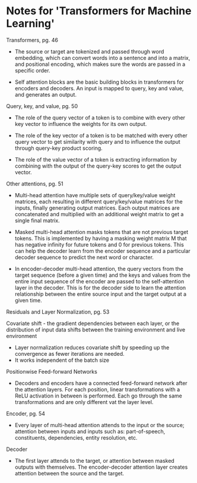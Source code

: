 # Notes for 'Transformers for Machine Learning'



Transformers, pg. 46


- The source or target are tokenized and passed through word embedding, which 
can convert words into a sentence and into a matrix, and positional encoding, 
which makes sure the words are passed in a specific order.

- Self attention blocks are the basic building blocks in transformers for encoders 
and decoders. An input is mapped to query, key and value, and generates an output.



Query, key, and value, pg. 50


- The role of the query vector of a token is to combine with every other key vector 
to influence the weights for its own output.

- The role of the key vector of a token is to be matched with every other query vector 
to get similarity with query and to influence the output through query-key product scoring.

- The role of the value vector of a token is extracting information by combining with 
the output of the query-key scores to get the output vector.



Other attentions, pg. 51


- Multi-head attention have multiple sets of query/key/value weight matrices, each 
resulting in different query/key/value matrices for the inputs, finally generating 
output matrices. Each output matrices are concatenated and multiplied with an additional 
weight matrix to get a single final matrix.

- Masked multi-head attention masks tokens that are not previous target tokens. This is 
implemented by having a masking weight matrix M that has negative infinity for future 
tokens and 0 for previous tokens. This can help the decoder learn from the encoder sequence 
and a particular decoder sequence to predict the next word or character.

- In encoder-decoder multi-head attention, the query vectors from the target sequence 
(before a given time) and the keys and values from the entire input sequence of the encoder 
are passed to the self-attention layer in the decoder. This is for the decoder side to 
learn the attention relationship between the entire source input and the target output at 
a given time.



Residuals and Layer Normalization, pg. 53


Covariate shift - the gradient dependencies between each layer, or the distribution of input 
data shifts between the training environment and live environment

- Layer normalization reduces covariate shift by speeding up the convergence as fewer iterations are needed.
- It works independent of the batch size



Positionwise Feed-forward Networks


- Decoders and encoders have a connected feed-forward network after the attention layers. 
For each position, linear transformations with a ReLU activation in between is performed. 
Each go through the same transformations and are only different vat the layer level.



Encoder, pg. 54


- Every layer of multi-head attention attends to the input or the source; attention between 
inputs and inputs such as: part-of-speech, constituents, dependencies, entity resolution, etc.



Decoder


- The first layer attends to the target, or attention between masked outputs with themselves. 
The encoder-decoder attention layer creates attention between the source and the target.